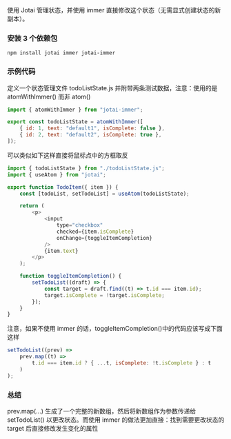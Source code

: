 使用 Jotai 管理状态，并使用 immer 直接修改这个状态（无需显式创建状态的新副本）。

### 安装 3 个依赖包

```shell
npm install jotai immer jotai-immer
```

### 示例代码

定义一个状态管理文件 todoListState.js 并附带两条测试数据，注意：使用的是 atomWithImmer() 而非 atom()

```js
import { atomWithImmer } from "jotai-immer";

export const todoListState = atomWithImmer([
	{ id: 1, text: "default1", isComplete: false },
	{ id: 2, text: "default2", isComplete: true },
]);
```

可以类似如下这样直接将鼠标点中的方框取反

```js
import { todoListState } from "./todoListState.js";
import { useAtom } from "jotai";

export function TodoItem({ item }) {
	const [todoList, setTodoList] = useAtom(todoListState);

	return (
		<p>
			<input
				type="checkbox"
				checked={item.isComplete}
				onChange={toggleItemCompletion}
			/>
			{item.text}
		</p>
	);

	function toggleItemCompletion() {
		setTodoList((draft) => {
			const target = draft.find((t) => t.id === item.id);
			target.isComplete = !target.isComplete;
		});
	}
}
```

注意，如果不使用 immer 的话，toggleItemCompletion()中的代码应该写成下面这样

```js
setTodoList((prev) =>
	prev.map((t) =>
		t.id === item.id ? { ...t, isComplete: !t.isComplete } : t
	)
);
```

### 总结

prev.map(...) 生成了一个完整的新数组，然后将新数组作为参数传递给 setTodoList() 以更改状态。而使用 immer 的做法更加直接：找到需要更改状态的 target 后直接修改发生变化的属性
